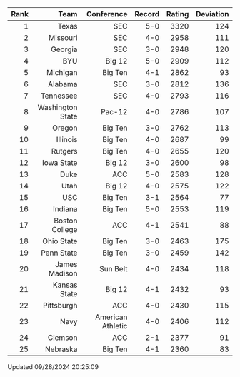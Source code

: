 | Rank  | Team                 | Conference           | Record   | Rating | Deviation |
| ---:  | ---:                 | ---:                 | ---:     | ---:   | ---:      |
| 1     | Texas                | SEC                  | 5-0      | 3320   | 124       |
| 2     | Missouri             | SEC                  | 4-0      | 2958   | 111       |
| 3     | Georgia              | SEC                  | 3-0      | 2948   | 120       |
| 4     | BYU                  | Big 12               | 5-0      | 2909   | 112       |
| 5     | Michigan             | Big Ten              | 4-1      | 2862   | 93        |
| 6     | Alabama              | SEC                  | 3-0      | 2812   | 136       |
| 7     | Tennessee            | SEC                  | 4-0      | 2793   | 116       |
| 8     | Washington State     | Pac-12               | 4-0      | 2786   | 107       |
| 9     | Oregon               | Big Ten              | 3-0      | 2762   | 113       |
| 10    | Illinois             | Big Ten              | 4-0      | 2687   | 99        |
| 11    | Rutgers              | Big Ten              | 4-0      | 2655   | 120       |
| 12    | Iowa State           | Big 12               | 3-0      | 2600   | 98        |
| 13    | Duke                 | ACC                  | 5-0      | 2583   | 128       |
| 14    | Utah                 | Big 12               | 4-0      | 2575   | 122       |
| 15    | USC                  | Big Ten              | 3-1      | 2564   | 77        |
| 16    | Indiana              | Big Ten              | 5-0      | 2553   | 119       |
| 17    | Boston College       | ACC                  | 4-1      | 2541   | 88        |
| 18    | Ohio State           | Big Ten              | 3-0      | 2463   | 175       |
| 19    | Penn State           | Big Ten              | 3-0      | 2459   | 142       |
| 20    | James Madison        | Sun Belt             | 4-0      | 2434   | 118       |
| 21    | Kansas State         | Big 12               | 4-1      | 2432   | 93        |
| 22    | Pittsburgh           | ACC                  | 4-0      | 2430   | 115       |
| 23    | Navy                 | American Athletic    | 4-0      | 2406   | 112       |
| 24    | Clemson              | ACC                  | 2-1      | 2377   | 91        |
| 25    | Nebraska             | Big Ten              | 4-1      | 2360   | 83        |

Updated 09/28/2024 20:25:09
